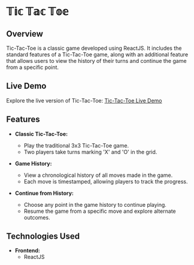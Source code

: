 # 𝕋𝕚𝕔 𝕋𝕒𝕔 𝕋𝕠𝕖

## Overview

Tic-Tac-Toe is a classic game developed using ReactJS. It includes the standard features of a Tic-Tac-Toe game, along with an additional feature that allows users to view the history of their turns and continue the game from a specific point.

## Live Demo

Explore the live version of Tic-Tac-Toe: [Tic-Tac-Toe Live Demo](https://tictactogamee.surge.sh/)

## Features

- **Classic Tic-Tac-Toe:**
  - Play the traditional 3x3 Tic-Tac-Toe game.
  - Two players take turns marking 'X' and 'O' in the grid.

- **Game History:**
  - View a chronological history of all moves made in the game.
  - Each move is timestamped, allowing players to track the progress.

- **Continue from History:**
  - Choose any point in the game history to continue playing.
  - Resume the game from a specific move and explore alternate outcomes.

## Technologies Used

- **Frontend:**
  - ReactJS
